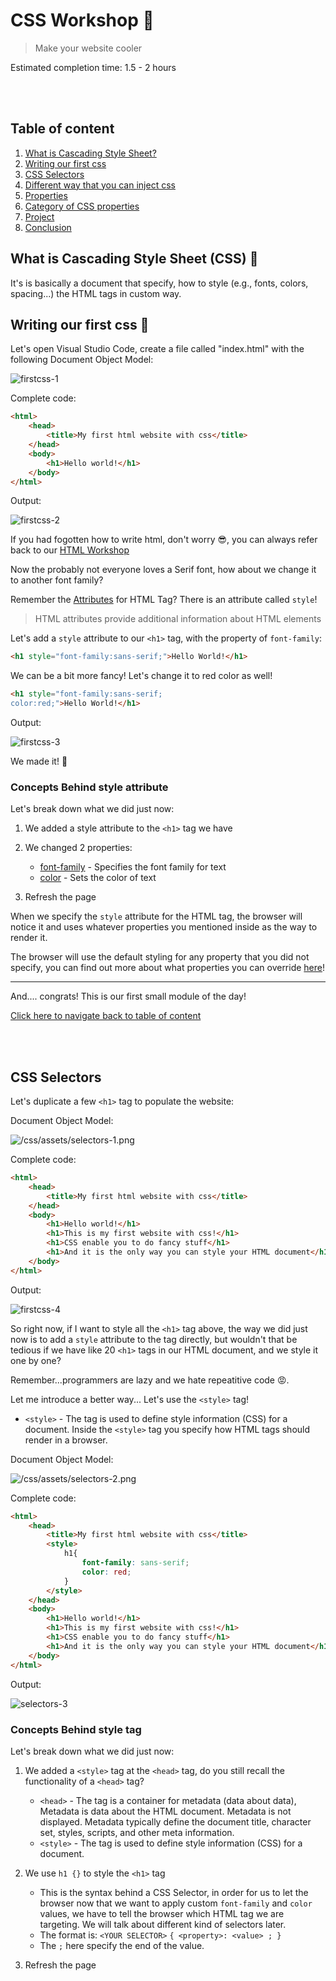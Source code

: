 # CSS Workshop 🎨
> Make your website cooler

Estimated completion time: 1.5 - 2 hours

<br>
<br>

## Table of content <a name="table"></a>

1. [What is Cascading Style Sheet?](#what)
2. [Writing our first css](#firstcss)
3. [CSS Selectors](#selectors)
4. [Different way that you can inject css](#ways)
5. [Properties](#properties)
6. [Category of CSS properties](#category)
7. [Project](#project)
8. [Conclusion](#conclusion)

## What is Cascading Style Sheet (CSS) 🤔<a name="what"></a>

It's is basically a document that specify, how to style (e.g., fonts, colors, spacing...) the HTML tags in custom way.

## Writing our first css 💪 <a name="firstcss"></a>

Let's open Visual Studio Code, create a file called "index.html" with the following Document Object Model:

![firstcss-1](/css/assets/firstcss-1.png)

Complete code:

```html
<html>
    <head>
        <title>My first html website with css</title>
    </head>
    <body>
        <h1>Hello world!</h1>
    </body>
</html>
```

Output:

![firstcss-2](/css/assets/firstcss-2.jpg)

If you had fogotten how to write html, don't worry 😎, you can always refer back to our [HTML Workshop](/html)

Now the probably not everyone loves a Serif font, how about we change it to another font family?

Remember the [Attributes](/html#attributes) for HTML Tag? There is an attribute called `style`!

> HTML attributes provide additional information about HTML elements

Let's add a `style` attribute to our `<h1>` tag, with the property of `font-family`:

```html
<h1 style="font-family:sans-serif;">Hello World!</h1>
```

We can be a bit more fancy! Let's change it to red color as well!

```html
<h1 style="font-family:sans-serif;
color:red;">Hello World!</h1>
```

Output:

![firstcss-3](/css/assets/firstcss-3.jpg)

We made it! 🥳

### Concepts Behind style attribute

Let's break down what we did just now:

1. We added a style attribute to the `<h1>` tag we have
2. We changed 2 properties:

    - [font-family](https://www.w3schools.com/cssref/#cssproperties:~:text=font%2Dfamily%09Specifies%20the%20font%20family%20for%20text) - Specifies the font family for text
    - [color](https://www.w3schools.com/cssref/#cssproperties:~:text=color%09Sets%20the%20color%20of%20text) - Sets the color of text

3. Refresh the page

When we specify the `style` attribute for the HTML tag, the browser will notice it and uses whatever properties you mentioned inside as the way to render it.

The browser will use the default styling for any property that you did not specify, you can find out more about what properties you can override [here](https://www.w3schools.com/cssref/)!

----
And.... congrats! This is our first small module of the day!

[Click here to navigate back to table of content](#table)

<br>
<br>

## CSS Selectors <a name="selectors"></a>

Let's duplicate a few `<h1>` tag to populate the website:

Document Object Model:

![/css/assets/selectors-1.png](/css/assets/selectors-1.png)

Complete code:

```html
<html>
    <head>
        <title>My first html website with css</title>
    </head>
    <body>
        <h1>Hello world!</h1>
        <h1>This is my first website with css!</h1>
        <h1>CSS enable you to do fancy stuff</h1>
        <h1>And it is the only way you can style your HTML document</h1>
    </body>
</html>
```

Output:

![firstcss-4](/css/assets/firstcss-4.jpg)

So right now, if I want to style all the `<h1>` tag above, the way we did just now is to add a `style` attribute to the tag directly, but wouldn't that be tedious if we have like 20 `<h1>` tags in our HTML document, and we style it one by one?

Remember...programmers are lazy and we hate repeatitive code 😡.

Let me introduce a better way... Let's use the `<style>` tag!

- `<style>` - The tag is used to define style information (CSS) for a document. Inside the `<style>` tag you specify how HTML tags should render in a browser.

Document Object Model:

![/css/assets/selectors-2.png](/css/assets/selectors-2.png)

Complete code:

```html
<html>
    <head>
        <title>My first html website with css</title>
        <style>
            h1{
                font-family: sans-serif;
                color: red;
            }
        </style>
    </head>
    <body>
        <h1>Hello world!</h1>
        <h1>This is my first website with css!</h1>
        <h1>CSS enable you to do fancy stuff</h1>
        <h1>And it is the only way you can style your HTML document</h1>
    </body>
</html>
```

Output:

![selectors-3](/css/assets/selectors-3.jpg)

### Concepts Behind style tag

Let's break down what we did just now:

1. We added a `<style>` tag at the `<head>` tag, do you still recall the functionality of a `<head>` tag?

    - `<head>` - The tag is a container for metadata (data about data), Metadata is data about the HTML document. Metadata is not displayed. Metadata typically define the document title, character set, styles, scripts, and other meta information.
    - `<style>` - The tag is used to define style information (CSS) for a document.

2. We use `h1 {}` to style the `<h1>` tag

    - This is the syntax behind a CSS Selector, in order for us to let the browser now that we want to apply custom `font-family` and `color` values, we have to tell the browser which HTML tag we are targeting. We will talk about different kind of selectors later.
    - The format is: `<YOUR SELECTOR>` `{ <property>: <value> ; }`
    - The `;` here specify the end of the value.

3. Refresh the page
